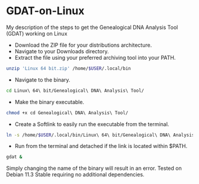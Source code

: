 # GDAT-on-Linux
My description of the steps to get the Genealogical DNA Analysis Tool (GDAT) working on Linux

- Download the ZIP file for your distributions architecture.
- Navigate to your Downloads directory.
- Extract the file using your preferred archiving tool into your PATH.
```bash
unzip 'Linux 64 bit.zip' /home/$USER/.local/bin
```
- Navigate to the binary.
```bash
cd Linux\ 64\ bit/Genealogical\ DNA\ Analysis\ Tool/
```
- Make the binary executable.
```bash
chmod +x cd Genealogical\ DNA\ Analysis\ Tool/
```
- Create a Softlink to easily run the executable from the terminal.
```bash
ln -s /home/$USER/.local/bin/Linux\ 64\ bit/Genealogical\ DNA\ Analysis\ Tool/Genealogical\ DNA\ Analysis\ Tool /home/$USER/.local/bin/gdat
```
- Run from the terminal and detached if the link is located within $PATH.
```bash
gdat &
```

Simply changing the name of the binary will result in an error.
Tested on Debian 11.3 Stable requiring no additional dependencies.
